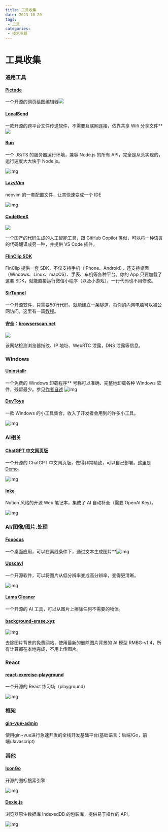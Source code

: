 ```yaml
---
title: 工具收集
date: 2023-10-20
tags:
 - 工具
categories:
 - 技术专题
---
```

# 工具收集

### 通用工具

#### [**Pictode**](https://github.com/JessYan0913/pictode)

一个开源的网页绘图编辑器![](./1697956101213-0.png)

#### [**LocalSend**](https://localsend.org/)

一款开源的跨平台文件传送软件，不需要互联网连接，依靠共享 Wifi 分享文件**![](./1697956101213-1.png)

#### [Bun](https://bun.sh/)

一个 JS/TS 的服务器运行环境，兼容 Node.js 的所有 API，完全是从头实现的，运行速度大大快于 Node.js。

![img](./1708878686382-0.png)

#### [LazyVim](https://www.lazyvim.org/)

neovim 的一套配置文件，让其快速变成一个 IDE

![img](./1708878686382-1.png)

#### [CodeGeeX](https://keg.cs.tsinghua.edu.cn/codegeex/index_zh.html)

![](./1708878686382-2.png)

一个国产的代码生成的人工智能工具，跟 GitHub Copilot 类似，可以将一种语言的代码翻译成另一种，并提供 VS Code 插件。

#### [FlinClip SDK](https://www.finclip.com/ "官网")

FinClip 提供一套 SDK，不仅支持手机（iPhone、Android），还支持桌面（Windows、Linux、macOS）、手表、车机等各种平台。你的 App 只要加载了这套 SDK，就能直接运行微信小程序（以及小游戏），一行代码也不用修改。

#### [SirTunnel](https://github.com/anderspitman/SirTunnel)

一个开源软件，只需要50行代码，就能建立一条隧道，将你的内网电脑可以被公网访问，这里有一篇[教程](https://eighty-twenty.org/2023/01/27/sirtunnel-personal-ngrok)。

#### 安全：[browserscan.net](https://www.browserscan.net/)

![](./1708878875643-0.png)

该网站检测浏览器指纹、IP 地址、WebRTC 泄露，DNS 泄露等信息。

### Windows

#### [**Uninstallr**](https://uninstalr.com/)

一个免费的 Windows 卸载程序**
号称可以准确、完整地卸载各种 Windows 软件，残留最少。参见[作者自述](https://jv16powertools.com/blog/comparing-windows-uninstallers-and-making-uninstalr/) ![img](./1697956101213-2.png)

#### [DevToys](https://devtoys.app/)

一款 Windows 的小工具集合，收入了开发者会用到的许多小工具。

![img](./1708878686382-3.png)

### AI相关

#### [**ChatGPT 中文网页版**](https://github.com/Yidadaa/ChatGPT-Next-Web)

一个开源的 ChatGPT 中文网页版，做得非常精致，可以自己部署。这里是 [Demo](https://chatgpt.gitapp.cn/)。

![img](./1699682955886-0.png)

#### [Inke](https://github.com/yesmore/inke)

Notion 风格的开源 Web 笔记本，集成了 AI 自动补全（需要 OpenAI Key）。

![img](./1708878686382-4.png)

### AI/图像/图片.处理

#### [**Fooocus**](https://github.com/lllyasviel/Fooocus)

一个桌面应用，可以在离线条件下，通过文本生成图片**![img](./1697956101213-3.png)

#### [Upscayl](https://github.com/upscayl/upscayl)

一个开源软件，可以将图片从低分辨率变成高分辨率，变得更清晰。

![img](./1708878686382-5.png)

#### [Lama Cleaner](https://github.com/Sanster/lama-cleaner)

一个开源的 AI 工具，可以从图片上擦除任何不需要的物体。

#### [background-erase.xyz](https://background-erase.xyz/)

![img](./1708878686382-6.png)

去除图片背景的免费网站，使用最新的删除图片背景的 AI 模型 RMBG-v1.4，所有计算都在本地完成，不用上传图片。

### React

#### [react-exercise-playground](https://github.com/fewismuch/react-playground)

一个开源的 React 练习场（playground）

![img](./1708878686382-7.png)

### 框架

#### [gin-vue-admin](https://www.gin-vue-admin.com/)

使用gin+vue进行急速开发的全栈开发基础平台(基础语言：后端/Go，前端/Javascript)

### 其他

#### [IconGo](https://icongo.github.io/)

开源的图标搜索引擎

![img](./1708878686382-8.png)

#### [Dexie.js](https://github.com/dexie/Dexie.js)

浏览器原生数据库 IndexedDB 的包装库，提供易于操作的 API。

![img](./1708878686382-9.png)
